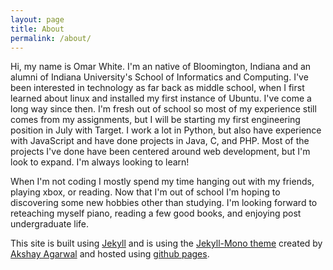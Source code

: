 ```yaml
---
layout: page
title: About
permalink: /about/
---
```


Hi, my name is Omar White. I'm an native of Bloomington, Indiana and an alumni of Indiana University's School of Informatics and Computing. I've been interested in technology as far back as middle school, when I first learned about linux and installed my first instance of Ubuntu. I've come a long way since then. I'm fresh out of school so most of my experience still comes from my assignments, but I will be starting my first engineering position in July with Target. I work a lot in Python, but also have experience with JavaScript and have done projects in Java, C, and PHP. Most of the projects I've done have been centered around web development, but I'm look to expand. I'm always looking to learn!

When I'm not coding I mostly spend my time hanging out with my friends, playing xbox, or reading. Now that I'm out of school I'm hoping to discovering some new hobbies other than studying. I'm looking forward to reteaching myself piano, reading a few good books, and enjoying post undergraduate life.

This site is built using [Jekyll](https://jekyllrb.com/) and is using the [Jekyll-Mono theme](https://github.com/AkshayAgarwal007/Jekyll-Mono) created by [Akshay Agarwal](http://akshayagarwal.me/) and hosted using [github pages](https://pages.github.com/).
